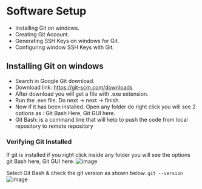 # Software Setup

* Installing Git on windows.
* Creating Git Account.
* Generating SSH Keys on windows for Git.
* Configuring window SSH Keys with Git.

## Installing Git on windows

* Search in Google Git download.
* Download link: https://git-scm.com/downloads
* After download you will get a file with .exe extension.
* Run the .exe file. Do next -> next -> finish.
* Now if it has been installed. Open any folder do right click you will see 2 options as : Git Bash Here, Git GUI here.
* Git Bash: is a command line that will help to push the code from local repository to remote repository 

### Verifying Git Installed

If git is installed if you right click inside any folder you will see the options git Bash here, Git GUI here.
![image](https://user-images.githubusercontent.com/17001948/91688820-805ad880-eb80-11ea-9583-c0d798d846af.png)


Select Git Bash & check the git version as shown below.
`git --version`
![image](https://user-images.githubusercontent.com/17001948/91688727-4b4e8600-eb80-11ea-8b78-3d630c26c3c1.png)
